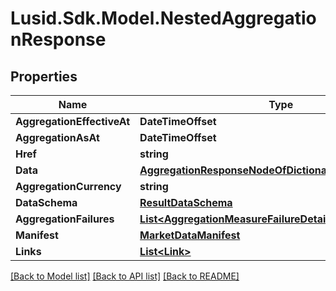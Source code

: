 # Lusid.Sdk.Model.NestedAggregationResponse
## Properties

Name | Type | Description | Notes
------------ | ------------- | ------------- | -------------
**AggregationEffectiveAt** | **DateTimeOffset** |  | [optional] 
**AggregationAsAt** | **DateTimeOffset** |  | [optional] 
**Href** | **string** |  | [optional] 
**Data** | [**AggregationResponseNodeOfDictionaryOfStringToObject**](AggregationResponseNodeOfDictionaryOfStringToObject.md) |  | [optional] 
**AggregationCurrency** | **string** |  | [optional] 
**DataSchema** | [**ResultDataSchema**](ResultDataSchema.md) |  | [optional] 
**AggregationFailures** | [**List&lt;AggregationMeasureFailureDetail&gt;**](AggregationMeasureFailureDetail.md) |  | [optional] 
**Manifest** | [**MarketDataManifest**](MarketDataManifest.md) |  | [optional] 
**Links** | [**List&lt;Link&gt;**](Link.md) |  | [optional] 

[[Back to Model list]](../README.md#documentation-for-models) [[Back to API list]](../README.md#documentation-for-api-endpoints) [[Back to README]](../README.md)

